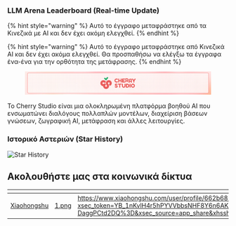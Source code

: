 ### LLM Arena Leaderboard (Real-time Update)


{% hint style="warning" %}
Αυτό το έγγραφο μεταφράστηκε από τα Κινεζικά με AI και δεν έχει ακόμη ελεγχθεί.
{% endhint %}




{% hint style="warning" %}
Αυτό το έγγραφο μεταφράστηκε από Κινεζικά AI και δεν έχει ακόμα ελεγχθεί.
Θα προσπαθήσω να ελέγξω τα έγγραφα ένα-ένα για την ορθότητα της μετάφρασης.
{% endhint %}

<figure><img src=".gitbook/assets/docs-readme-banner1.png" alt=""><figcaption></figcaption></figure>

Το Cherry Studio είναι μια ολοκληρωμένη πλατφόρμα βοηθού AI που ενσωματώνει διαλόγους πολλαπλών μοντέλων, διαχείριση βάσεων γνώσεων, ζωγραφική AI, μετάφραση και άλλες λειτουργίες.

### Ιστορικό Αστεριών (Star History)

![Star History](https://urlscan.io/liveshot/?width=1300&height=620&url=https://cherrystarhistory.ocool.online/)

## Ακολουθήστε μας στα κοινωνικά δίκτυα

<table data-view="cards"><thead><tr><th></th><th data-hidden data-card-cover data-type="files"></th><th data-hidden data-card-target data-type="content-ref"></th></tr></thead><tbody><tr><td><a href="https://www.xiaohongshu.com/user/profile/662b6853000000000b031d9a?xsec_token=YB_1nKvlH4r5hPYVVbbsNHF8Y6n6AKlm5-DaggPCtd2DQ%3D&#x26;xsec_source=app_share&#x26;xhsshare=CopyLink&#x26;appuid=662b6853000000000b031d9a&#x26;apptime=1738627324&#x26;share_id=ace5db41b5954fab8d98a2a7865a62bc&#x26;share_channel=copy_link">Xiaohongshu</a></td><td><a href=".gitbook/assets/1.png">1.png</a></td><td><a href="https://www.xiaohongshu.com/user/profile/662b6853000000000b031d9a?xsec_token=YB_1nKvlH4r5hPYVVbbsNHF8Y6n6AKlm5-DaggPCtd2DQ%3D&#x26;xsec_source=app_share&#x26;xhsshare=CopyLink&#x26;appuid=662b6853000000000b031d9a&#x26;apptime=1738627324&#x26;share_id=ace5db41b5954fab8d98a2a7865a62bc&#x26;share_channel=copy_link">https://www.xiaohongshu.com/user/profile/662b6853000000000b031d9a?xsec_token=YB_1nKvlH4r5hPYVVbbsNHF8Y6n6AKlm5-DaggPCtd2DQ%3D&#x26;xsec_source=app_share&#x26;xhsshare=CopyLink&#x